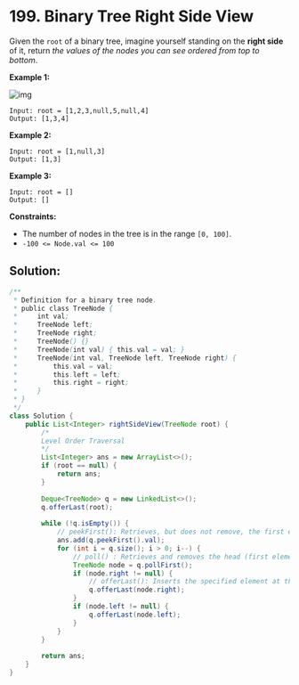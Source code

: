 # 199. Binary Tree Right Side View

Given the `root` of a binary tree, imagine yourself standing on the **right side** of it, return *the values of the nodes you can see ordered from top to bottom*.

 

**Example 1:**

![img](https://assets.leetcode.com/uploads/2021/02/14/tree.jpg)

```
Input: root = [1,2,3,null,5,null,4]
Output: [1,3,4]
```

**Example 2:**

```
Input: root = [1,null,3]
Output: [1,3]
```

**Example 3:**

```
Input: root = []
Output: []
```

 

**Constraints:**

- The number of nodes in the tree is in the range `[0, 100]`.
- `-100 <= Node.val <= 100`



## Solution:

```java
/**
 * Definition for a binary tree node.
 * public class TreeNode {
 *     int val;
 *     TreeNode left;
 *     TreeNode right;
 *     TreeNode() {}
 *     TreeNode(int val) { this.val = val; }
 *     TreeNode(int val, TreeNode left, TreeNode right) {
 *         this.val = val;
 *         this.left = left;
 *         this.right = right;
 *     }
 * }
 */
class Solution {
    public List<Integer> rightSideView(TreeNode root) {
        /*
        Level Order Traversal
        */
        List<Integer> ans = new ArrayList<>();
        if (root == null) {
            return ans;
        }
        
        Deque<TreeNode> q = new LinkedList<>();
        q.offerLast(root);
        
        while (!q.isEmpty()) {
            // peekFirst(): Retrieves, but does not remove, the first element of this list, or returns null if this list is empty.
            ans.add(q.peekFirst().val);
            for (int i = q.size(); i > 0; i--) {
                // poll() : Retrieves and removes the head (first element) of this list.
                TreeNode node = q.pollFirst();
                if (node.right != null) {
                    // offerLast(): Inserts the specified element at the end of this list. 
                    q.offerLast(node.right);
                }
                if (node.left != null) {
                    q.offerLast(node.left);
                }
            }
        }
        
        return ans;
    }
}
```


